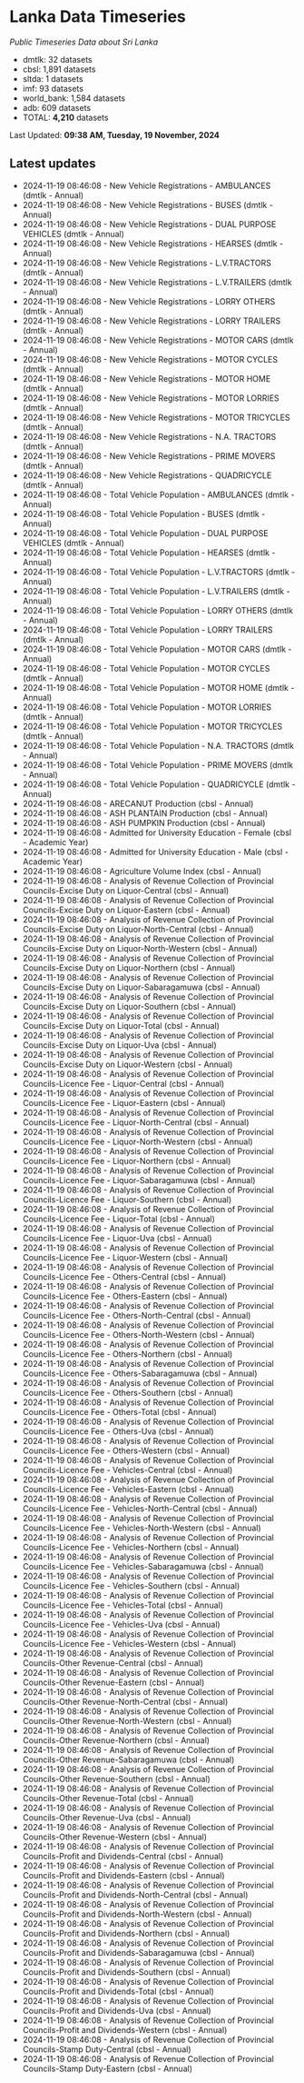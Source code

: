 # Lanka Data Timeseries
*Public Timeseries Data about Sri Lanka*

* dmtlk: 32 datasets
* cbsl: 1,891 datasets
* sltda: 1 datasets
* imf: 93 datasets
* world_bank: 1,584 datasets
* adb: 609 datasets
* TOTAL: **4,210** datasets

Last Updated: **09:38 AM, Tuesday, 19 November, 2024**

## Latest updates

* 2024-11-19 08:46:08 - New Vehicle Registrations - AMBULANCES (dmtlk - Annual)
* 2024-11-19 08:46:08 - New Vehicle Registrations - BUSES (dmtlk - Annual)
* 2024-11-19 08:46:08 - New Vehicle Registrations - DUAL PURPOSE VEHICLES (dmtlk - Annual)
* 2024-11-19 08:46:08 - New Vehicle Registrations - HEARSES (dmtlk - Annual)
* 2024-11-19 08:46:08 - New Vehicle Registrations - L.V.TRACTORS (dmtlk - Annual)
* 2024-11-19 08:46:08 - New Vehicle Registrations - L.V.TRAILERS (dmtlk - Annual)
* 2024-11-19 08:46:08 - New Vehicle Registrations - LORRY OTHERS (dmtlk - Annual)
* 2024-11-19 08:46:08 - New Vehicle Registrations - LORRY TRAILERS (dmtlk - Annual)
* 2024-11-19 08:46:08 - New Vehicle Registrations - MOTOR CARS (dmtlk - Annual)
* 2024-11-19 08:46:08 - New Vehicle Registrations - MOTOR CYCLES (dmtlk - Annual)
* 2024-11-19 08:46:08 - New Vehicle Registrations - MOTOR HOME (dmtlk - Annual)
* 2024-11-19 08:46:08 - New Vehicle Registrations - MOTOR LORRIES (dmtlk - Annual)
* 2024-11-19 08:46:08 - New Vehicle Registrations - MOTOR TRICYCLES (dmtlk - Annual)
* 2024-11-19 08:46:08 - New Vehicle Registrations - N.A. TRACTORS (dmtlk - Annual)
* 2024-11-19 08:46:08 - New Vehicle Registrations - PRIME MOVERS (dmtlk - Annual)
* 2024-11-19 08:46:08 - New Vehicle Registrations - QUADRICYCLE (dmtlk - Annual)
* 2024-11-19 08:46:08 - Total Vehicle Population - AMBULANCES (dmtlk - Annual)
* 2024-11-19 08:46:08 - Total Vehicle Population - BUSES (dmtlk - Annual)
* 2024-11-19 08:46:08 - Total Vehicle Population - DUAL PURPOSE VEHICLES (dmtlk - Annual)
* 2024-11-19 08:46:08 - Total Vehicle Population - HEARSES (dmtlk - Annual)
* 2024-11-19 08:46:08 - Total Vehicle Population - L.V.TRACTORS (dmtlk - Annual)
* 2024-11-19 08:46:08 - Total Vehicle Population - L.V.TRAILERS (dmtlk - Annual)
* 2024-11-19 08:46:08 - Total Vehicle Population - LORRY OTHERS (dmtlk - Annual)
* 2024-11-19 08:46:08 - Total Vehicle Population - LORRY TRAILERS (dmtlk - Annual)
* 2024-11-19 08:46:08 - Total Vehicle Population - MOTOR CARS (dmtlk - Annual)
* 2024-11-19 08:46:08 - Total Vehicle Population - MOTOR CYCLES (dmtlk - Annual)
* 2024-11-19 08:46:08 - Total Vehicle Population - MOTOR HOME (dmtlk - Annual)
* 2024-11-19 08:46:08 - Total Vehicle Population - MOTOR LORRIES (dmtlk - Annual)
* 2024-11-19 08:46:08 - Total Vehicle Population - MOTOR TRICYCLES (dmtlk - Annual)
* 2024-11-19 08:46:08 - Total Vehicle Population - N.A. TRACTORS (dmtlk - Annual)
* 2024-11-19 08:46:08 - Total Vehicle Population - PRIME MOVERS (dmtlk - Annual)
* 2024-11-19 08:46:08 - Total Vehicle Population - QUADRICYCLE (dmtlk - Annual)
* 2024-11-19 08:46:08 - ARECANUT Production (cbsl - Annual)
* 2024-11-19 08:46:08 - ASH PLANTAIN Production (cbsl - Annual)
* 2024-11-19 08:46:08 - ASH PUMPKIN Production (cbsl - Annual)
* 2024-11-19 08:46:08 - Admitted for University Education - Female (cbsl - Academic Year)
* 2024-11-19 08:46:08 - Admitted for University Education - Male (cbsl - Academic Year)
* 2024-11-19 08:46:08 - Agriculture Volume Index (cbsl - Annual)
* 2024-11-19 08:46:08 - Analysis of Revenue Collection of Provincial Councils-Excise Duty on Liquor-Central (cbsl - Annual)
* 2024-11-19 08:46:08 - Analysis of Revenue Collection of Provincial Councils-Excise Duty on Liquor-Eastern (cbsl - Annual)
* 2024-11-19 08:46:08 - Analysis of Revenue Collection of Provincial Councils-Excise Duty on Liquor-North-Central (cbsl - Annual)
* 2024-11-19 08:46:08 - Analysis of Revenue Collection of Provincial Councils-Excise Duty on Liquor-North-Western (cbsl - Annual)
* 2024-11-19 08:46:08 - Analysis of Revenue Collection of Provincial Councils-Excise Duty on Liquor-Northern (cbsl - Annual)
* 2024-11-19 08:46:08 - Analysis of Revenue Collection of Provincial Councils-Excise Duty on Liquor-Sabaragamuwa (cbsl - Annual)
* 2024-11-19 08:46:08 - Analysis of Revenue Collection of Provincial Councils-Excise Duty on Liquor-Southern (cbsl - Annual)
* 2024-11-19 08:46:08 - Analysis of Revenue Collection of Provincial Councils-Excise Duty on Liquor-Total (cbsl - Annual)
* 2024-11-19 08:46:08 - Analysis of Revenue Collection of Provincial Councils-Excise Duty on Liquor-Uva (cbsl - Annual)
* 2024-11-19 08:46:08 - Analysis of Revenue Collection of Provincial Councils-Excise Duty on Liquor-Western (cbsl - Annual)
* 2024-11-19 08:46:08 - Analysis of Revenue Collection of Provincial Councils-Licence Fee - Liquor-Central (cbsl - Annual)
* 2024-11-19 08:46:08 - Analysis of Revenue Collection of Provincial Councils-Licence Fee - Liquor-Eastern (cbsl - Annual)
* 2024-11-19 08:46:08 - Analysis of Revenue Collection of Provincial Councils-Licence Fee - Liquor-North-Central (cbsl - Annual)
* 2024-11-19 08:46:08 - Analysis of Revenue Collection of Provincial Councils-Licence Fee - Liquor-North-Western (cbsl - Annual)
* 2024-11-19 08:46:08 - Analysis of Revenue Collection of Provincial Councils-Licence Fee - Liquor-Northern (cbsl - Annual)
* 2024-11-19 08:46:08 - Analysis of Revenue Collection of Provincial Councils-Licence Fee - Liquor-Sabaragamuwa (cbsl - Annual)
* 2024-11-19 08:46:08 - Analysis of Revenue Collection of Provincial Councils-Licence Fee - Liquor-Southern (cbsl - Annual)
* 2024-11-19 08:46:08 - Analysis of Revenue Collection of Provincial Councils-Licence Fee - Liquor-Total (cbsl - Annual)
* 2024-11-19 08:46:08 - Analysis of Revenue Collection of Provincial Councils-Licence Fee - Liquor-Uva (cbsl - Annual)
* 2024-11-19 08:46:08 - Analysis of Revenue Collection of Provincial Councils-Licence Fee - Liquor-Western (cbsl - Annual)
* 2024-11-19 08:46:08 - Analysis of Revenue Collection of Provincial Councils-Licence Fee - Others-Central (cbsl - Annual)
* 2024-11-19 08:46:08 - Analysis of Revenue Collection of Provincial Councils-Licence Fee - Others-Eastern (cbsl - Annual)
* 2024-11-19 08:46:08 - Analysis of Revenue Collection of Provincial Councils-Licence Fee - Others-North-Central (cbsl - Annual)
* 2024-11-19 08:46:08 - Analysis of Revenue Collection of Provincial Councils-Licence Fee - Others-North-Western (cbsl - Annual)
* 2024-11-19 08:46:08 - Analysis of Revenue Collection of Provincial Councils-Licence Fee - Others-Northern (cbsl - Annual)
* 2024-11-19 08:46:08 - Analysis of Revenue Collection of Provincial Councils-Licence Fee - Others-Sabaragamuwa (cbsl - Annual)
* 2024-11-19 08:46:08 - Analysis of Revenue Collection of Provincial Councils-Licence Fee - Others-Southern (cbsl - Annual)
* 2024-11-19 08:46:08 - Analysis of Revenue Collection of Provincial Councils-Licence Fee - Others-Total (cbsl - Annual)
* 2024-11-19 08:46:08 - Analysis of Revenue Collection of Provincial Councils-Licence Fee - Others-Uva (cbsl - Annual)
* 2024-11-19 08:46:08 - Analysis of Revenue Collection of Provincial Councils-Licence Fee - Others-Western (cbsl - Annual)
* 2024-11-19 08:46:08 - Analysis of Revenue Collection of Provincial Councils-Licence Fee - Vehicles-Central (cbsl - Annual)
* 2024-11-19 08:46:08 - Analysis of Revenue Collection of Provincial Councils-Licence Fee - Vehicles-Eastern (cbsl - Annual)
* 2024-11-19 08:46:08 - Analysis of Revenue Collection of Provincial Councils-Licence Fee - Vehicles-North-Central (cbsl - Annual)
* 2024-11-19 08:46:08 - Analysis of Revenue Collection of Provincial Councils-Licence Fee - Vehicles-North-Western (cbsl - Annual)
* 2024-11-19 08:46:08 - Analysis of Revenue Collection of Provincial Councils-Licence Fee - Vehicles-Northern (cbsl - Annual)
* 2024-11-19 08:46:08 - Analysis of Revenue Collection of Provincial Councils-Licence Fee - Vehicles-Sabaragamuwa (cbsl - Annual)
* 2024-11-19 08:46:08 - Analysis of Revenue Collection of Provincial Councils-Licence Fee - Vehicles-Southern (cbsl - Annual)
* 2024-11-19 08:46:08 - Analysis of Revenue Collection of Provincial Councils-Licence Fee - Vehicles-Total (cbsl - Annual)
* 2024-11-19 08:46:08 - Analysis of Revenue Collection of Provincial Councils-Licence Fee - Vehicles-Uva (cbsl - Annual)
* 2024-11-19 08:46:08 - Analysis of Revenue Collection of Provincial Councils-Licence Fee - Vehicles-Western (cbsl - Annual)
* 2024-11-19 08:46:08 - Analysis of Revenue Collection of Provincial Councils-Other Revenue-Central (cbsl - Annual)
* 2024-11-19 08:46:08 - Analysis of Revenue Collection of Provincial Councils-Other Revenue-Eastern (cbsl - Annual)
* 2024-11-19 08:46:08 - Analysis of Revenue Collection of Provincial Councils-Other Revenue-North-Central (cbsl - Annual)
* 2024-11-19 08:46:08 - Analysis of Revenue Collection of Provincial Councils-Other Revenue-North-Western (cbsl - Annual)
* 2024-11-19 08:46:08 - Analysis of Revenue Collection of Provincial Councils-Other Revenue-Northern (cbsl - Annual)
* 2024-11-19 08:46:08 - Analysis of Revenue Collection of Provincial Councils-Other Revenue-Sabaragamuwa (cbsl - Annual)
* 2024-11-19 08:46:08 - Analysis of Revenue Collection of Provincial Councils-Other Revenue-Southern (cbsl - Annual)
* 2024-11-19 08:46:08 - Analysis of Revenue Collection of Provincial Councils-Other Revenue-Total (cbsl - Annual)
* 2024-11-19 08:46:08 - Analysis of Revenue Collection of Provincial Councils-Other Revenue-Uva (cbsl - Annual)
* 2024-11-19 08:46:08 - Analysis of Revenue Collection of Provincial Councils-Other Revenue-Western (cbsl - Annual)
* 2024-11-19 08:46:08 - Analysis of Revenue Collection of Provincial Councils-Profit and Dividends-Central (cbsl - Annual)
* 2024-11-19 08:46:08 - Analysis of Revenue Collection of Provincial Councils-Profit and Dividends-Eastern (cbsl - Annual)
* 2024-11-19 08:46:08 - Analysis of Revenue Collection of Provincial Councils-Profit and Dividends-North-Central (cbsl - Annual)
* 2024-11-19 08:46:08 - Analysis of Revenue Collection of Provincial Councils-Profit and Dividends-North-Western (cbsl - Annual)
* 2024-11-19 08:46:08 - Analysis of Revenue Collection of Provincial Councils-Profit and Dividends-Northern (cbsl - Annual)
* 2024-11-19 08:46:08 - Analysis of Revenue Collection of Provincial Councils-Profit and Dividends-Sabaragamuwa (cbsl - Annual)
* 2024-11-19 08:46:08 - Analysis of Revenue Collection of Provincial Councils-Profit and Dividends-Southern (cbsl - Annual)
* 2024-11-19 08:46:08 - Analysis of Revenue Collection of Provincial Councils-Profit and Dividends-Total (cbsl - Annual)
* 2024-11-19 08:46:08 - Analysis of Revenue Collection of Provincial Councils-Profit and Dividends-Uva (cbsl - Annual)
* 2024-11-19 08:46:08 - Analysis of Revenue Collection of Provincial Councils-Profit and Dividends-Western (cbsl - Annual)
* 2024-11-19 08:46:08 - Analysis of Revenue Collection of Provincial Councils-Stamp Duty-Central (cbsl - Annual)
* 2024-11-19 08:46:08 - Analysis of Revenue Collection of Provincial Councils-Stamp Duty-Eastern (cbsl - Annual)